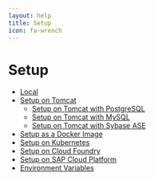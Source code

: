 ```yaml
---
layout: help
title: Setup
icon: fa-wrench
---
```


Setup
===

* [Local](setup_desktop.html)
* [Setup on Tomcat](setup_tomcat.html)
  * [Setup on Tomcat with PostgreSQL](setup_tomcat_postgresql.html)
  * [Setup on Tomcat with MySQL](setup_tomcat_mysql.html)
  * [Setup on Tomcat with Sybase ASE](setup_tomcat_sybase.html)
* [Setup as a Docker Image](setup_docker.html)
* [Setup on Kubernetes](setup_kubernetes.html)
* [Setup on Cloud Foundry](setup_cloudfoundry.html)
* [Setup on SAP Cloud Platform](setup_sapcp.html)
* [Environment Variables](setup_environment_variables.html)

